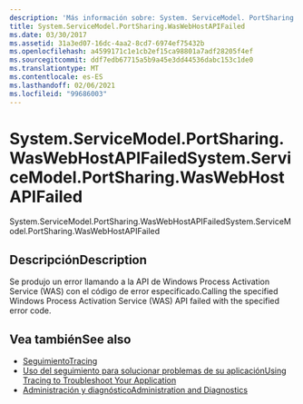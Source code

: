 ```yaml
---
description: 'Más información sobre: System. ServiceModel. PortSharing. WasWebHostAPIFailed'
title: System.ServiceModel.PortSharing.WasWebHostAPIFailed
ms.date: 03/30/2017
ms.assetid: 31a3ed07-16dc-4aa2-8cd7-6974ef75432b
ms.openlocfilehash: a4599171c1e1cb2ef15ca98801a7adf28205f4ef
ms.sourcegitcommit: ddf7edb67715a5b9a45e3dd44536dabc153c1de0
ms.translationtype: MT
ms.contentlocale: es-ES
ms.lasthandoff: 02/06/2021
ms.locfileid: "99686003"
---
```

# <a name="systemservicemodelportsharingwaswebhostapifailed"></a><span data-ttu-id="6be26-103">System.ServiceModel.PortSharing.WasWebHostAPIFailed</span><span class="sxs-lookup"><span data-stu-id="6be26-103">System.ServiceModel.PortSharing.WasWebHostAPIFailed</span></span>

<span data-ttu-id="6be26-104">System.ServiceModel.PortSharing.WasWebHostAPIFailed</span><span class="sxs-lookup"><span data-stu-id="6be26-104">System.ServiceModel.PortSharing.WasWebHostAPIFailed</span></span>  
  
## <a name="description"></a><span data-ttu-id="6be26-105">Descripción</span><span class="sxs-lookup"><span data-stu-id="6be26-105">Description</span></span>  

 <span data-ttu-id="6be26-106">Se produjo un error llamando a la API de Windows Process Activation Service (WAS) con el código de error especificado.</span><span class="sxs-lookup"><span data-stu-id="6be26-106">Calling the specified Windows Process Activation Service (WAS) API failed with the specified error code.</span></span>  
  
## <a name="see-also"></a><span data-ttu-id="6be26-107">Vea también</span><span class="sxs-lookup"><span data-stu-id="6be26-107">See also</span></span>

- [<span data-ttu-id="6be26-108">Seguimiento</span><span class="sxs-lookup"><span data-stu-id="6be26-108">Tracing</span></span>](index.md)
- [<span data-ttu-id="6be26-109">Uso del seguimiento para solucionar problemas de su aplicación</span><span class="sxs-lookup"><span data-stu-id="6be26-109">Using Tracing to Troubleshoot Your Application</span></span>](using-tracing-to-troubleshoot-your-application.md)
- [<span data-ttu-id="6be26-110">Administración y diagnóstico</span><span class="sxs-lookup"><span data-stu-id="6be26-110">Administration and Diagnostics</span></span>](../index.md)
